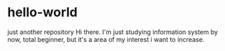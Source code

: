 # hello-world
just another repository
Hi there. I'm just studying information system by now, total beginner, but it's a area of my interest i want to increase.
